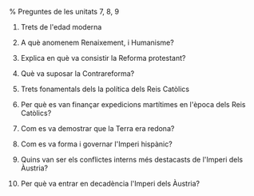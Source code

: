 % Preguntes de les unitats 7, 8, 9

1. Trets de l'edad moderna

2. A què anomenem Renaixement, i Humanisme?

3. Explica en què va consistir la Reforma protestant?

4. Què va suposar la Contrareforma?

5. Trets fonamentals dels la política dels Reis Catòlics

6. Per què es van finançar expedicions martítimes en l'època dels Reis Catòlics?

7. Com es va demostrar que la Terra era redona?

8. Com es va forma i governar l'Imperi hispànic?

9. Quins van ser els conflictes interns més destacasts de l'Imperi dels Àustria?

10. Per què va entrar en decadència l'Imperi dels Àustria?



